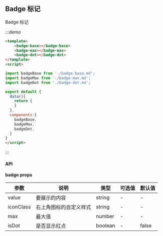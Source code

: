 ## Badge 标记

Badge 标记

:::demo 
```html
<template>
    <badge-base></badge-base>
    <badge-max></badge-max>
    <badge-dot></badge-dot>
</template>
<script>

import badgeBase from './badge-base.md';
import badgeMax from './badge-max.md';
import badgeDot from './badge-dot.md';

export default {
  data(){
    return {
    }
  },
  components:{
    badgeBase,
    badgeMax,
    badgeDot,
  }
}
</script>
```
:::



#### API

**badge props**

| 参数      | 说明          | 类型      | 可选值                           | 默认值  |
|---------- |-------------- |---------- |--------------------------------  |-------- |
| value | 要展示的内容 | string | - | - |
| iconClass | 右上角图标的自定义样式 | string | - | - |
| max | 最大值 | number | - | - |
| isDot | 是否显示红点 | boolean | - | false |


